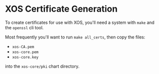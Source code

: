 # XOS Certificate Generation

To create certificates for use with XOS, you'll need a system with `make` and
the `openssl` cli tool.

Most frequently you'll want to run `make all_certs`, then copy the files:

- `xos-CA.pem`
- `xos-core.pem`
- `xos-core.key`

into the `xos-core/pki` chart directory.
